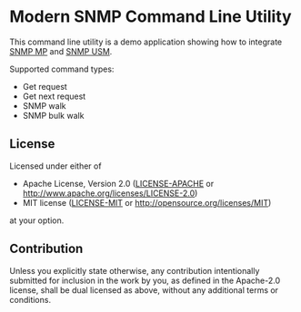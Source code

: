 # Modern SNMP Command Line Utility

This command line utility is a demo application showing how to integrate [SNMP MP](../snmp_mp) and
[SNMP USM](../snmp_usm).

Supported command types:

* Get request
* Get next request
* SNMP walk
* SNMP bulk walk

## License

Licensed under either of

* Apache License, Version 2.0 ([LICENSE-APACHE](LICENSE-APACHE) or <http://www.apache.org/licenses/LICENSE-2.0>)
* MIT license ([LICENSE-MIT](LICENSE-MIT) or <http://opensource.org/licenses/MIT>)

at your option.

## Contribution

Unless you explicitly state otherwise, any contribution intentionally submitted for inclusion in the work by you, as defined in the Apache-2.0 license, shall be dual licensed as above, without any additional terms or conditions.

